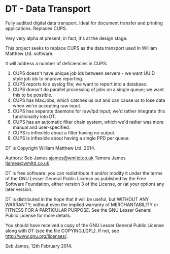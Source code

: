 DT - Data Transport
===================

Fully audited digital data transport. Ideal for document transfer and printing applications. Replaces CUPS.

Very very alpha at present; in fact, it's at the design stage.

This project seeks to replace CUPS as the data transport used in William Matthew Ltd. software.

It will address a number of deficiencies in CUPS:

1. CUPS doesn't have unique job ids between servers - we want UUID style job ids to improve reporting.
2. CUPS reports to a syslog file; we want to report into a database.
3. CUPS doesn't do parallel processing of jobs on a single queue; we want this to be possible.
4. CUPS has MaxJobs, which catches us out and can cause us to lose data when we're accepting raw input.
5. CUPS has separate daemons for raw/lpd input; we'd rather integrate this functionality into DT.
6. CUPS has an automatic filter chain system, which we'd rather was more manual and user-specified.
7. CUPS is inflexible about a filter having no output.
8. CUPS is inflexible about having a single PPD per queue.




DT is Copyright William Matthew Ltd. 2014.

Authors: Seb James <sjames@wmltd.co.uk>
         Tamora James <tjames@wmltd.co.uk>

DT is free software: you can redistribute it and/or modify it
under the terms of the GNU Lesser General Public License as published by the
Free Software Foundation, either version 3 of the License, or (at your
option) any later version.

DT is distributed in the hope that it will be useful, but
WITHOUT ANY WARRANTY; without even the implied warranty of
MERCHANTABILITY or FITNESS FOR A PARTICULAR PURPOSE.  See the GNU
Lesser General Public License for more details.

You should have received a copy of the GNU Lesser General Public License
along with DT (see the file COPYING.LGPL).  If not, see
<http://www.gnu.org/licenses/>.

Seb James, 12th February 2014.
